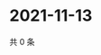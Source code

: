 # 2021-11-13

共 0 条

<!-- BEGIN WEIBO -->
<!-- 最后更新时间 Sat Nov 13 2021 05:12:41 GMT+0800 (China Standard Time) -->

<!-- END WEIBO -->
